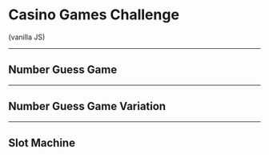 # Casino Games Challenge

(vanilla JS)

---

## Number Guess Game

---

## Number Guess Game Variation

---

## Slot Machine

